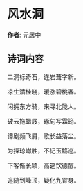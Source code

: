 # 风水洞

**作者**: 元居中

## 诗词内容

二洞标奇石，连岩葺字新。

凉生清桂晓，暖涨碧桃春。

闲拥东方骑，来寻北陇人。

破云拖蜡屐，琢句写霜筠。

谭剧频飞屑，歌长益落尘。

为探琼𪩘胜，不记玉觞巡。

下客惭长颖，高筵饮德醇。

追随到峰顶，疑化九霄身。

